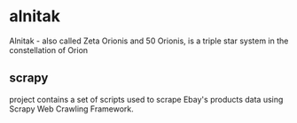 # alnitak
Alnitak - also called Zeta Orionis and 50 Orionis, is a triple star system in the constellation of Orion 

## scrapy
project contains a set of scripts used to scrape Ebay's products data using Scrapy Web Crawling Framework.

